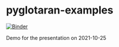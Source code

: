 # pyglotaran-examples

[![Binder](https://mybinder.org/badge_logo.svg)](https://mybinder.org/v2/gh/glotaran/pyglotaran-examples/getting-started?urlpath=lab%2F)

Demo for the presentation on 2021-10-25
